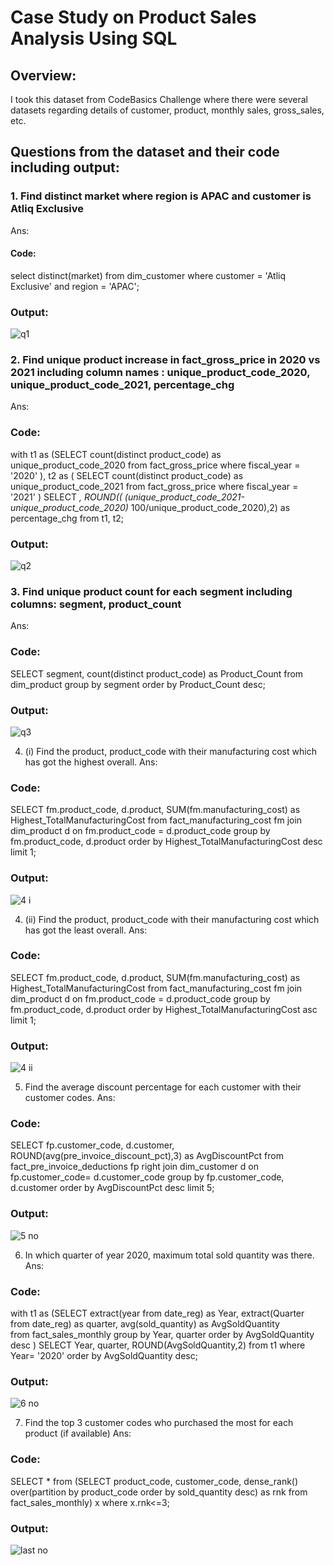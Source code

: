 # Case Study on Product Sales Analysis Using SQL

## Overview:
I took this dataset from CodeBasics Challenge where there were several datasets regarding details of customer, product, monthly sales, gross_sales, etc.

## Questions from the dataset and their code including output:

### 1. Find distinct market where region is APAC and customer is Atliq Exclusive

Ans:

#### Code:

select distinct(market) from dim_customer
where customer = 'Atliq Exclusive' and region = 'APAC';

### Output:
![q1](https://user-images.githubusercontent.com/72240938/222162903-253f1949-51b5-4833-a408-325476597658.png)

### 2. Find unique product increase in fact_gross_price in 2020 vs 2021 including column names : unique_product_code_2020, unique_product_code_2021, percentage_chg
Ans:

### Code:
with t1 as
(SELECT count(distinct product_code) as unique_product_code_2020 from fact_gross_price
where fiscal_year = '2020'
),
t2 as
(
SELECT count(distinct product_code) as unique_product_code_2021 from fact_gross_price
where fiscal_year = '2021'
)
SELECT *, ROUND((
(unique_product_code_2021-unique_product_code_2020)* 100/unique_product_code_2020),2) as percentage_chg
from t1, t2;

### Output:

![q2](https://user-images.githubusercontent.com/72240938/222165472-6b2c82d5-1c15-4f81-b4dc-a1297d07c451.png)


### 3. Find unique product count for each segment including columns: segment, product_count
Ans:

### Code:
SELECT segment, count(distinct product_code) as Product_Count
from dim_product
group by segment
order by Product_Count desc;

### Output:

![q3](https://user-images.githubusercontent.com/72240938/222167890-e09421ee-61ef-4707-903f-e08b3fa8e9ec.png)


4. (i) Find the product, product_code with their manufacturing cost which has got the highest overall.
Ans:

### Code:
SELECT fm.product_code, d.product, SUM(fm.manufacturing_cost) as Highest_TotalManufacturingCost
from fact_manufacturing_cost fm
join dim_product d on fm.product_code = d.product_code
group by fm.product_code, d.product
order by Highest_TotalManufacturingCost desc
limit 1;

### Output:

![4 i](https://user-images.githubusercontent.com/72240938/222170044-c7060031-201f-47f9-8f06-ac9abf980135.png)

4. (ii) Find the product, product_code with their manufacturing cost which has got the least overall.
Ans:

### Code:

SELECT fm.product_code, d.product, SUM(fm.manufacturing_cost) as Highest_TotalManufacturingCost
from fact_manufacturing_cost fm
join dim_product d on fm.product_code = d.product_code
group by fm.product_code, d.product
order by Highest_TotalManufacturingCost asc
limit 1;

### Output:

![4 ii](https://user-images.githubusercontent.com/72240938/222170623-10232877-a503-4dd5-b265-ab6179bc69af.png)

5. Find the average discount percentage for each customer with their customer codes.
Ans:

### Code:
SELECT fp.customer_code, d.customer, ROUND(avg(pre_invoice_discount_pct),3) as AvgDiscountPct
from fact_pre_invoice_deductions fp
right join dim_customer d on fp.customer_code= d.customer_code
group by fp.customer_code, d.customer
order by AvgDiscountPct desc
limit 5;

### Output:

![5 no](https://user-images.githubusercontent.com/72240938/222171170-11644db3-b3f3-47dc-9c31-8dd71e507337.png)

6. In which quarter of year 2020, maximum total sold quantity was there.
Ans:

### Code:
with t1 as
(SELECT extract(year from date_reg) as Year, extract(Quarter from date_reg) as quarter, avg(sold_quantity) as AvgSoldQuantity  
from fact_sales_monthly
group by Year, quarter
order by AvgSoldQuantity desc
)
SELECT Year, quarter, ROUND(AvgSoldQuantity,2)
from t1 
where Year= '2020'
order by AvgSoldQuantity desc;

### Output:

![6 no](https://user-images.githubusercontent.com/72240938/222171833-3c3fc130-6f9e-443b-bd79-d54ab38b7619.png)

7. Find the top 3 customer codes who purchased the most for each product (if available)
Ans:

### Code:
SELECT * from (SELECT product_code, customer_code,
dense_rank() over(partition by product_code order by sold_quantity desc) as rnk
from fact_sales_monthly) x where
x.rnk<=3;

### Output:

![last no](https://user-images.githubusercontent.com/72240938/222174553-37eb394d-8fc6-4ebb-b969-b83303719795.png)










































































